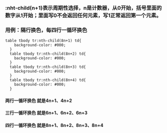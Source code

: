 ### :nht-child(n+1)表示周期性选择，n是计数器，从0开始，括号里面的数字从1开始；里面写0不会返回任何元素，写1正常返回第一个元素。

### 用例：隔行换色，每四行一循环换色

```
table tbody tr:nth-child(8n+1) td{
    background-color: #000;
  }
  table tbody tr:nth-child(8n+2) td{
    background-color: #000;
  }
  table tbody tr:nth-child(8n+3) td{
    background-color: #000;
  }
  table tbody tr:nth-child(8n+4) td{
    background-color: #000;
  }
```
#### 两行一循环换色 就是4n+1、4n+2
#### 三行一循环换色 就是6n+1、6n+2、6n+3
#### 四行一循环换色 就是8n+1、8n+2、8n+3、8n+4
